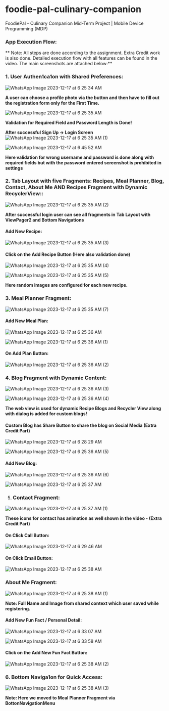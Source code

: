 # foodie-pal-culinary-companion
 FoodiePal - Culinary Companion Mid-Term Project | Mobile Device Programming (MDP)

 ### App Execution Flow: 

** Note: All steps are done according to the assignment. Extra Credit work is also done. Detailed execution flow with all features can be found in the video. The main screenshots are attached below:**

### 1. User Authen1ca1on with Shared Preferences:
![WhatsApp Image 2023-12-17 at 6 25 34 AM](https://github.com/BhagiaSheri/foodie-pal-culinary-companion/assets/38161609/4126c1fd-b688-4bfa-a37a-c20957d5e4b5)

**A user can choose a profile photo via the button and then have to fill out the registration form only for the First Time.**

![WhatsApp Image 2023-12-17 at 6 25 35 AM](https://github.com/BhagiaSheri/foodie-pal-culinary-companion/assets/38161609/e251e504-fd35-48fc-935f-412c81452474)

**Validation for Required Field and Password Length is Done!**

**After successful Sign Up -> Login Screen**
![WhatsApp Image 2023-12-17 at 6 25 35 AM (1)](https://github.com/BhagiaSheri/foodie-pal-culinary-companion/assets/38161609/81cf8477-e7dc-4166-8a75-240d06303a05)

![WhatsApp Image 2023-12-17 at 6 45 52 AM](https://github.com/BhagiaSheri/foodie-pal-culinary-companion/assets/38161609/7ed8652d-4fa8-47ea-b05c-29605604c55e)

**Here validation for wrong username and password is done along with required fields but with the password entered screenshot is prohibited in settings**

### 2. Tab Layout with five Fragments: Recipes, Meal Planner, Blog, Contact, About Me AND Recipes Fragment with Dynamic RecyclerView::
![WhatsApp Image 2023-12-17 at 6 25 35 AM (2)](https://github.com/BhagiaSheri/foodie-pal-culinary-companion/assets/38161609/18479fac-3bb5-4bc3-b209-787158df603b)

**After successful login user can see all fragments in Tab Layout with ViewPager2 and Bottom Navigations**

#### Add New Recipe:
![WhatsApp Image 2023-12-17 at 6 25 35 AM (3)](https://github.com/BhagiaSheri/foodie-pal-culinary-companion/assets/38161609/68960c56-f272-4275-a630-b062a16f3987)

#### Click on the Add Recipe Button (Here also validation done)
![WhatsApp Image 2023-12-17 at 6 25 35 AM (4)](https://github.com/BhagiaSheri/foodie-pal-culinary-companion/assets/38161609/1573702b-405e-4291-a8af-b6b6325c3cdc)

![WhatsApp Image 2023-12-17 at 6 25 35 AM (5)](https://github.com/BhagiaSheri/foodie-pal-culinary-companion/assets/38161609/6605fba5-27d7-4e65-9e05-cd58cdf5ff35)

**Here random images are configured for each new recipe.**

### 3. Meal Planner Fragment:
![WhatsApp Image 2023-12-17 at 6 25 35 AM (7)](https://github.com/BhagiaSheri/foodie-pal-culinary-companion/assets/38161609/bcee440d-a3cf-4168-b507-dca1e4659da5)

#### Add New Meal Plan: 
![WhatsApp Image 2023-12-17 at 6 25 36 AM](https://github.com/BhagiaSheri/foodie-pal-culinary-companion/assets/38161609/4d66033a-9696-4533-9ee9-f8048b4c3304)

![WhatsApp Image 2023-12-17 at 6 25 36 AM (1)](https://github.com/BhagiaSheri/foodie-pal-culinary-companion/assets/38161609/08ab31ac-2b19-4f91-9c04-831e8a58d1a2)

#### On Add Plan Button:
![WhatsApp Image 2023-12-17 at 6 25 36 AM (2)](https://github.com/BhagiaSheri/foodie-pal-culinary-companion/assets/38161609/53cda4ad-ce7f-4fc6-be37-56ac9ec9a733)

### 4. Blog Fragment with Dynamic Content:
![WhatsApp Image 2023-12-17 at 6 25 36 AM (3)](https://github.com/BhagiaSheri/foodie-pal-culinary-companion/assets/38161609/8215e22b-a1d2-4901-a162-b55f8eaa2b5c)

![WhatsApp Image 2023-12-17 at 6 25 36 AM (4)](https://github.com/BhagiaSheri/foodie-pal-culinary-companion/assets/38161609/ff432ef0-f254-4582-8eec-36ad3a6b1e3c)

**The web view is used for dynamic Recipe Blogs and Recycler View along with dialog is added for custom blogs!**

#### Custom Blog has Share Button to share the blog on Social Media (Extra Credit Part)
![WhatsApp Image 2023-12-17 at 6 28 29 AM](https://github.com/BhagiaSheri/foodie-pal-culinary-companion/assets/38161609/d92a1285-0c6a-491f-9b8d-02a3edd99bca)

![WhatsApp Image 2023-12-17 at 6 25 36 AM (5)](https://github.com/BhagiaSheri/foodie-pal-culinary-companion/assets/38161609/c47ebf67-5e15-4b9c-8d38-8bee7307d6cf)

#### Add New Blog:
![WhatsApp Image 2023-12-17 at 6 25 36 AM (6)](https://github.com/BhagiaSheri/foodie-pal-culinary-companion/assets/38161609/f0bdd75e-c73e-46bf-b16e-05529a02341f)

![WhatsApp Image 2023-12-17 at 6 25 37 AM](https://github.com/BhagiaSheri/foodie-pal-culinary-companion/assets/38161609/ecd43980-a9b2-4474-bd6d-e0fb3d4eaa8f)

5. ### Contact Fragment:
![WhatsApp Image 2023-12-17 at 6 25 37 AM (1)](https://github.com/BhagiaSheri/foodie-pal-culinary-companion/assets/38161609/d296d873-94f9-4787-8070-e25a69ea835d)

**These icons for contact has animation as well shown in the video - (Extra Credit Part)**

#### On Click Call Button:
![WhatsApp Image 2023-12-17 at 6 29 46 AM](https://github.com/BhagiaSheri/foodie-pal-culinary-companion/assets/38161609/6375e8ab-6365-45d9-8de8-c79745aefe70)

#### On Click Email Button:
![WhatsApp Image 2023-12-17 at 6 25 38 AM](https://github.com/BhagiaSheri/foodie-pal-culinary-companion/assets/38161609/615ffe76-c9e8-4b9c-81b5-7f0866e28995)

### About Me Fragment:
![WhatsApp Image 2023-12-17 at 6 25 38 AM (1)](https://github.com/BhagiaSheri/foodie-pal-culinary-companion/assets/38161609/3ee94d51-7f33-4320-8390-ee523a05d5c3)

**Note: Full Name and Image from shared context which user saved while registering.**

#### Add New Fun Fact / Personal Detail:
![WhatsApp Image 2023-12-17 at 6 33 07 AM](https://github.com/BhagiaSheri/foodie-pal-culinary-companion/assets/38161609/19ee6798-8513-46fe-92e1-1b721293c797)

![WhatsApp Image 2023-12-17 at 6 33 58 AM](https://github.com/BhagiaSheri/foodie-pal-culinary-companion/assets/38161609/f1ad89d7-88e5-4de5-9f3d-8d52a64017e8)

#### Click on the Add New Fun Fact Button:
![WhatsApp Image 2023-12-17 at 6 25 38 AM (2)](https://github.com/BhagiaSheri/foodie-pal-culinary-companion/assets/38161609/e81253e6-d91a-40e1-bcc1-30978768438d)

### 6. Bottom Naviga1on for Quick Access:
![WhatsApp Image 2023-12-17 at 6 25 38 AM (3)](https://github.com/BhagiaSheri/foodie-pal-culinary-companion/assets/38161609/3356e016-0192-4390-9980-f2cb648e9df5)

**Note: Here we moved to Meal Planner Fragment via BottonNavigationMenu**



























